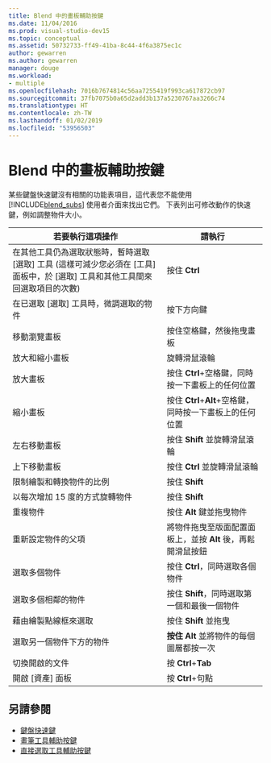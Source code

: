 ```yaml
---
title: Blend 中的畫板輔助按鍵
ms.date: 11/04/2016
ms.prod: visual-studio-dev15
ms.topic: conceptual
ms.assetid: 50732733-ff49-41ba-8c44-4f6a3875ec1c
author: gewarren
ms.author: gewarren
manager: douge
ms.workload:
- multiple
ms.openlocfilehash: 7016b7674814c56aa7255419f993ca617872cb97
ms.sourcegitcommit: 37fb7075b0a65d2add3b137a5230767aa3266c74
ms.translationtype: HT
ms.contentlocale: zh-TW
ms.lasthandoff: 01/02/2019
ms.locfileid: "53956503"
---
```

# <a name="artboard-modifier-keys-in-blend"></a>Blend 中的畫板輔助按鍵
某些鍵盤快速鍵沒有相關的功能表項目，這代表您不能使用 [!INCLUDE[blend_subs](../debugger/includes/blend_subs_md.md)] 使用者介面來找出它們。 下表列出可修改動作的快速鍵，例如調整物件大小。

|若要執行這項操作|請執行|
| - |-------------|
|在其他工具仍為選取狀態時，暫時選取[選取] 工具 (這樣可減少您必須在 [工具] 面板中，於 [選取] 工具和其他工具間來回選取項目的次數)|按住 **Ctrl**|
|在已選取 [選取] 工具時，微調選取的物件|按下方向鍵|
|移動瀏覽畫板|按住空格鍵，然後拖曳畫板|
|放大和縮小畫板|旋轉滑鼠滾輪|
|放大畫板|按住 **Ctrl**+空格鍵，同時按一下畫板上的任何位置|
|縮小畫板|按住 **Ctrl**+**Alt**+空格鍵，同時按一下畫板上的任何位置|
|左右移動畫板|按住 **Shift** 並旋轉滑鼠滾輪|
|上下移動畫板|按住 **Ctrl** 並旋轉滑鼠滾輪|
|限制繪製和轉換物件的比例|按住 **Shift**|
|以每次增加 15 度的方式旋轉物件|按住 **Shift**|
|重複物件|按住 **Alt** 鍵並拖曳物件|
|重新設定物件的父項|將物件拖曳至版面配置面板上，並按 **Alt** 後，再鬆開滑鼠按鈕|
|選取多個物件|按住 **Ctrl**，同時選取各個物件|
|選取多個相鄰的物件|按住 **Shift**，同時選取第一個和最後一個物件|
|藉由繪製點線框來選取|按住 **Shift** 並拖曳|
|選取另一個物件下方的物件|**按住 Alt** 並將物件的每個圖層都按一次|
|切換開啟的文件|按 **Ctrl**+**Tab**|
|開啟 [資產] 面板|按 **Ctrl**+句點|

## <a name="see-also"></a>另請參閱

- [鍵盤快速鍵](../designers/keyboard-shortcuts-in-blend.md)
- [畫筆工具輔助按鍵](../designers/pen-tool-modifier-keys-in-blend.md)
- [直接選取工具輔助按鍵](../designers/direct-selection-tool-modifier-keys-in-blend.md)